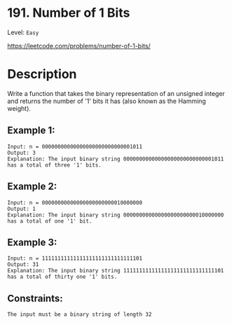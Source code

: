 # 191. Number of 1 Bits
Level: `Easy`

https://leetcode.com/problems/number-of-1-bits/

# Description

Write a function that takes the binary representation of an unsigned integer and returns the number of '1' bits it has (also known as the Hamming weight).


## Example 1:

    Input: n = 00000000000000000000000000001011
    Output: 3
    Explanation: The input binary string 00000000000000000000000000001011 has a total of three '1' bits.


## Example 2:

    Input: n = 00000000000000000000000010000000
    Output: 1
    Explanation: The input binary string 00000000000000000000000010000000 has a total of one '1' bit.

## Example 3:

    Input: n = 11111111111111111111111111111101
    Output: 31
    Explanation: The input binary string 11111111111111111111111111111101 has a total of thirty one '1' bits.

## Constraints:

`The input must be a binary string of length 32`